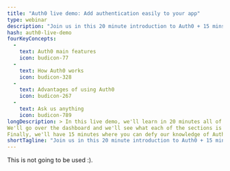 ```yaml
---
title: "Auth0 live demo: Add authentication easily to your app"
type: webinar
description: "Join us in this 20 minute introduction to Auth0 + 15 mins Q&A"
hash: auth0-live-demo
fourKeyConcepts:
  -
    text: Auth0 main features
    icon: budicon-77
  -
    text: How Auth0 works
    icon: budicon-328
  -
    text: Advantages of using Auth0
    icon: budicon-267
  -
    text: Ask us anything
    icon: budicon-789
longDescription: > In this live demo, we'll learn in 20 minutes all of the key features of Auth0 that will make you much more productive, how Auth0 works internally and what are the key advantages of using Auth0
We'll go over the dashboard and we'll see what each of the sections is and how you can configure it correctly.
Finally, we'll have 15 minutes where you can defy our knowledge of Auth0 by asking any questions you want!
shortTagline: "Join us in this 20 minute introduction to Auth0 + 15 mins Q&A"
---
```

This is not going to be used :).